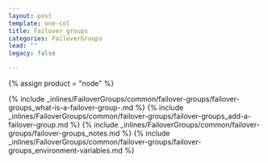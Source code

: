 ```yaml
---
layout: post
template: one-col
title: Failover groups
categories: FailoverGroups
lead: ""
legacy: false

---
```

{% assign product = "node" %}

{% include _inlines/FailoverGroups/common/failover-groups/failover-groups_what-is-a-failover-group-.md %}
{% include _inlines/FailoverGroups/common/failover-groups/failover-groups_add-a-failover-group.md %}
{% include _inlines/FailoverGroups/common/failover-groups/failover-groups_notes.md %}
{% include _inlines/FailoverGroups/common/failover-groups/failover-groups_environment-variables.md %}
